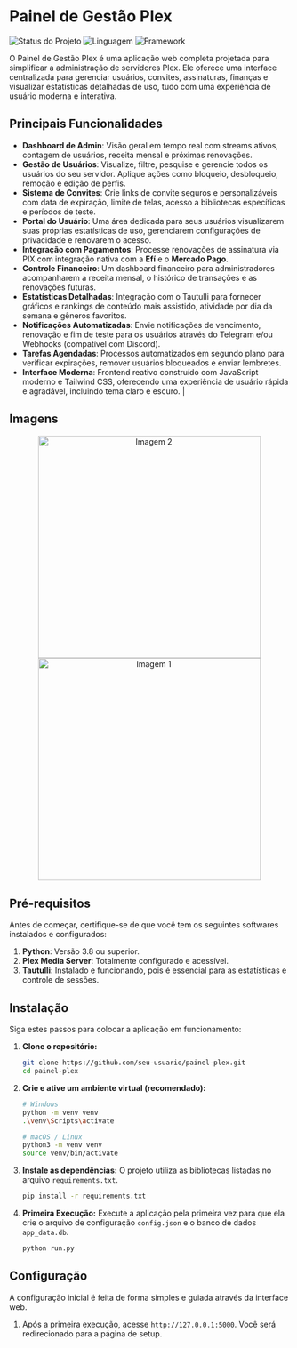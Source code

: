 # Painel de Gestão Plex

![Status do Projeto](https://img.shields.io/badge/status-ativo-brightgreen)
![Linguagem](https://img.shields.io/badge/python-3.8%2B-blue)
![Framework](https://img.shields.io/badge/flask-2.x-orange)

O Painel de Gestão Plex é uma aplicação web completa projetada para simplificar a administração de servidores Plex. Ele oferece uma interface centralizada para gerenciar usuários, convites, assinaturas, finanças e visualizar estatísticas detalhadas de uso, tudo com uma experiência de usuário moderna e interativa.

## Principais Funcionalidades

-   **Dashboard de Admin**: Visão geral em tempo real com streams ativos, contagem de usuários, receita mensal e próximas renovações.
-   **Gestão de Usuários**: Visualize, filtre, pesquise e gerencie todos os usuários do seu servidor. Aplique ações como bloqueio, desbloqueio, remoção e edição de perfis.
-   **Sistema de Convites**: Crie links de convite seguros e personalizáveis com data de expiração, limite de telas, acesso a bibliotecas específicas e períodos de teste.
-   **Portal do Usuário**: Uma área dedicada para seus usuários visualizarem suas próprias estatísticas de uso, gerenciarem configurações de privacidade e renovarem o acesso.
-   **Integração com Pagamentos**: Processe renovações de assinatura via PIX com integração nativa com a **Efí** e o **Mercado Pago**.
-   **Controle Financeiro**: Um dashboard financeiro para administradores acompanharem a receita mensal, o histórico de transações e as renovações futuras.
-   **Estatísticas Detalhadas**: Integração com o Tautulli para fornecer gráficos e rankings de conteúdo mais assistido, atividade por dia da semana e gêneros favoritos.
-   **Notificações Automatizadas**: Envie notificações de vencimento, renovação e fim de teste para os usuários através do Telegram e/ou Webhooks (compatível com Discord).
-   **Tarefas Agendadas**: Processos automatizados em segundo plano para verificar expirações, remover usuários bloqueados e enviar lembretes.
-   **Interface Moderna**: Frontend reativo construído com JavaScript moderno e Tailwind CSS, oferecendo uma experiência de usuário rápida e agradável, incluindo tema claro e escuro.                                                                                                   |
## Imagens
<p align="center">
  <img width="400" alt="Imagem 2" src="https://github.com/user-attachments/assets/6a0eb80c-ca2e-4fc0-a183-1c08d4c084a2" />
  <img width="400" alt="Imagem 1" src="https://github.com/user-attachments/assets/ca2e94ad-a3b0-48c9-b053-48b3d86a2744" />
</p>

## Pré-requisitos

Antes de começar, certifique-se de que você tem os seguintes softwares instalados e configurados:

1.  **Python**: Versão 3.8 ou superior.
2.  **Plex Media Server**: Totalmente configurado e acessível.
3.  **Tautulli**: Instalado e funcionando, pois é essencial para as estatísticas e controle de sessões.

## Instalação

Siga estes passos para colocar a aplicação em funcionamento:

1.  **Clone o repositório:**
    ```bash
    git clone https://github.com/seu-usuario/painel-plex.git
    cd painel-plex
    ```

2.  **Crie e ative um ambiente virtual (recomendado):**
    ```bash
    # Windows
    python -m venv venv
    .\venv\Scripts\activate

    # macOS / Linux
    python3 -m venv venv
    source venv/bin/activate
    ```

3.  **Instale as dependências:**
    O projeto utiliza as bibliotecas listadas no arquivo `requirements.txt`.
    ```bash
    pip install -r requirements.txt
    ```

4.  **Primeira Execução:**
    Execute a aplicação pela primeira vez para que ela crie o arquivo de configuração `config.json` e o banco de dados `app_data.db`.
    ```bash
    python run.py
    ```

## Configuração

A configuração inicial é feita de forma simples e guiada através da interface web.

1.  Após a primeira execução, acesse `http://127.0.0.1:5000`. Você será redirecionado para a página de setup.

